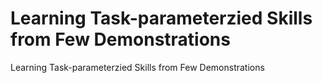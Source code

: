 # Learning Task-parameterzied Skills from Few Demonstrations
Learning Task-parameterzied Skills from Few Demonstrations
